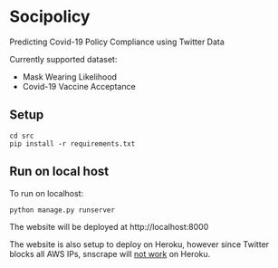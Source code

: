 # Socipolicy
Predicting Covid-19 Policy Compliance using Twitter Data

Currently supported dataset:
- Mask Wearing Likelihood
- Covid-19 Vaccine Acceptance

## Setup
```
cd src
pip install -r requirements.txt
```
## Run on local host
To run on localhost:
```
python manage.py runserver
```
The website will be deployed at http://localhost:8000

The website is also setup to deploy on Heroku, however since Twitter blocks all AWS IPs, snscrape will [not work](https://github.com/JustAnotherArchivist/snscrape/issues/79) on Heroku.
